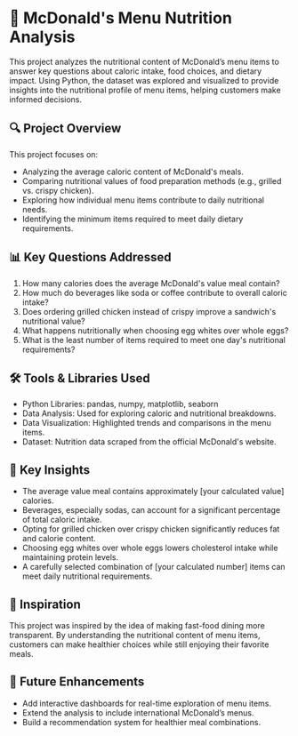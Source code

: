 # 🍔 McDonald's Menu Nutrition Analysis

This project analyzes the nutritional content of McDonald’s menu items to answer key questions about caloric intake, food choices, and dietary impact. Using Python, the dataset was explored and visualized to provide insights into the nutritional profile of menu items, helping customers make informed decisions.

## 🔍 Project Overview
This project focuses on:

* Analyzing the average caloric content of McDonald's meals.
* Comparing nutritional values of food preparation methods (e.g., grilled vs. crispy chicken).
* Exploring how individual menu items contribute to daily nutritional needs.
* Identifying the minimum items required to meet daily dietary requirements.

## 📊 Key Questions Addressed

1. How many calories does the average McDonald's value meal contain?
2. How much do beverages like soda or coffee contribute to overall caloric intake?
3. Does ordering grilled chicken instead of crispy improve a sandwich's nutritional value?
4. What happens nutritionally when choosing egg whites over whole eggs?
5. What is the least number of items required to meet one day's nutritional requirements?

## 🛠️ Tools & Libraries Used
* Python Libraries: pandas, numpy, matplotlib, seaborn
* Data Analysis: Used for exploring caloric and nutritional breakdowns.
* Data Visualization: Highlighted trends and comparisons in the menu items.
* Dataset: Nutrition data scraped from the official McDonald's website.

## 🚀 Key Insights
* The average value meal contains approximately [your calculated value] calories.
* Beverages, especially sodas, can account for a significant percentage of total caloric intake.
* Opting for grilled chicken over crispy chicken significantly reduces fat and calorie content.
* Choosing egg whites over whole eggs lowers cholesterol intake while maintaining protein levels.
* A carefully selected combination of [your calculated number] items can meet daily nutritional requirements.

## 🧠 Inspiration
This project was inspired by the idea of making fast-food dining more transparent. By understanding the nutritional content of menu items, customers can make healthier choices while still enjoying their favorite meals.

## 🌟 Future Enhancements
* Add interactive dashboards for real-time exploration of menu items.
* Extend the analysis to include international McDonald’s menus.
* Build a recommendation system for healthier meal combinations.
